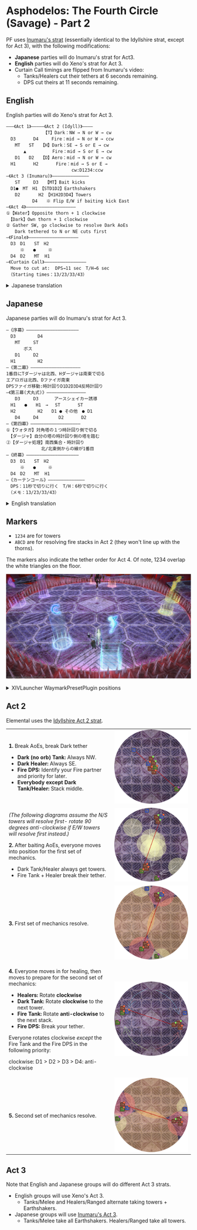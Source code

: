 # Asphodelos: The Fourth Circle (Savage) - Part 2

PF uses [Inumaru's strat](https://www.youtube.com/watch?v=1sfnBHXf2nA) (essentially identical to the Idyllshire strat, except for Act 3), with the following modifications:

- **Japanese** parties will do Inumaru's strat for Act3.
- **English** parties will do Xeno's strat for Act 3.
- Curtain Call timings are flipped from Inumaru's video:
  - Tanks/Healers cut their tethers at 6 seconds remaining.
  - DPS cut theirs at 11 seconds remaining.

## English
English parties will do Xeno's strat for Act 3.
```text
―――《Act 1》―――――《Act 2 (Idyll)》――――
　　　　　　　　　【T】Dark：NW → N or W → cw
　D3　　　　D4　　　Fire：mid → N or W → ccw
　　MT　　ST　　【H】Dark：SE → S or E → cw
　　　　▲　　　　　　Fire：mid → S or E → cw
　　D1　　D2　　【D】Aero：mid → N or W → cw
　H1　　　　H2　　　　Fire：mid → S or E →
　　　　　　　　　　　　　　　cw:D1234:ccw
―《Act 3 (Inumaru)》――――――――――――――
　　ST　　　D3　　【MT】Bait kicks
　D1●　MT　H1　【STD1D2】Earthshakers
　　D2　　　  H2　【H1H2D3D4】Towers
　　　　　　D4　　※ Flip E/W if baiting kick East
―《Act 4》―――――――――――――――――――
①【Water】Opposite thorn + 1 clockwise
　【Dark】Own thorn + 1 clockwise
② Gather SW, go clockwise to resolve Dark AoEs
　　Dark tethered to N or NE cuts first
―《Finale》―――――――――――――――――――
　D3　D1　　ST　H2
　　  ※　　●　   ※
　D4　D2　　MT  H1
―《Curtain Call》――――――――――――――――
　Move to cut at:  DPS→11 sec　T/H→6 sec
　（Starting times：13/23/33/43）
```
<details>
<summary>Japanese translation</summary>

```text
  ―《序幕》――――――――――――――――――――
  　D3　　　　　D4
  　　MT　　　ST
  　　　　ボス
  　　D1　　　D2
  　H1　　　　　H2
  ―《第二幕》―――――――――――――――――――
  1番目にTダージャは北西、Hダージャは南東で切る
  エアロガは北西、Dファイガ南東
  DPSファイガ移動:時計回りD1D2D3D4反時計回り
  ―《第３幕 (ゼノおじ式)》――――――――――――――
  　　MT　　  D3　【ST, H2】キック誘導
  　ST　　●　　 H1【MTD1D2】シェイカー１回目
  　D1　　　　　H2【D3H1D4】シェイカー２回目
  　　D2　　　D4
  ―《第四幕》―――――――――――――――――――
  ①【ウォタガ】対角塔の１つ時計回り側で切る
  　【ダージャ】自分の塔の時計回り側の塔を踏む
  ②【ダージャ処理】南西集合・時計回り 
  　　　　　　　　北/北東側からの線が1番目
  ―《終幕》――――――――――――――――――――
  　D3　D1　　ST　H2
  　　  ※　　●　   ※
  　D4　D2　　MT  H1
  ―《カーテンコール》――――――――――――――
  　DPS：11秒で切りに行く　T/H：6秒で切りに行く
  　（メモ：13/23/33/43）
```
</details>

## Japanese

Japanese parties will do Inumaru's strat for Act 3.
```text
―《序幕》――――――――――――――――――――
　D3　　　　　D4
　　MT　　　ST
　　　　ボス
　　D1　　　D2
　H1　　　　　H2
―《第二幕》―――――――――――――――――――
1番目にTダージャは北西、Hダージャは南東で切る
エアロガは北西、Dファイガ南東
DPSファイガ移動:時計回りD1D2D3D4反時計回り
―《第三幕(犬丸式)》―――――――――――――――
　　D3　　　D3　 　　アースシェイカー誘導
　H1　　●　　H1　→ 　ST　　　　ST
　H2　　　　　H2　　D1 ● その他　● D1
　　D4　　　D4　　　　 D2　　　　D2
―《第四幕》―――――――――――――――――――
①【ウォタガ】対角塔の１つ時計回り側で切る
　【ダージャ】自分の塔の時計回り側の塔を踏む
②【ダージャ処理】南西集合・時計回り 
　　　　　　　　北/北東側からの線が1番目
―《終幕》――――――――――――――――――――
　D3　D1　　ST　H2
　　  ※　　●　   ※
　D4　D2　　MT  H1
―《カーテンコール》――――――――――――――
　DPS：11秒で切りに行く　T/H：6秒で切りに行く
　（メモ：13/23/33/43）
```
<details>
<summary>English translation</summary>

```text
  ―――《Act 1》―――――《Act 2 (Idyll)》――――
  　　　　　　　　　【T】Dark：NW → N or W → cw
  　D3　　　　D4　　　Fire：mid → N or W → ccw
  　　MT　　ST　　【H】Dark：SE → S or E → cw
  　　　　▲　　　　　　Fire：mid → S or E → cw
  　　D1　　D2　　【D】Aero：mid → N or W → cw
  　H1　　　　H2　　　　Fire：mid → S or E →
  　　　　　　　　　　　　　　　cw:D1234:ccw
  ―《Act 3 (Inumaru)》――――――――――――――
  　　ST　　　D3　　【MT】Bait kicks
  　D1●　MT　H1　【STD1D2】Earthshakers
  　　D2　　　  H2　【H1H2D3D4】Towers
  　　　　　　D4　　※ Flip E/W if baiting kick East
  ―《Act 4》―――――――――――――――――――
  ①【Water】Opposite thorn + 1 clockwise
  　【Dark】Own thorn + 1 clockwise
  ② Gather SW, go clockwise to resolve Dark AoEs
  　　Dark tethered to N or NE cuts first
  ―《Finale》―――――――――――――――――――
  　D3　D1　　ST　H2
  　　  ※　　●　   ※
  　D4　D2　　MT  H1
  ―《Curtain Call》――――――――――――――――
  　Move to cut at:  DPS→11 sec　T/H→6 sec
  　（Starting times：13/23/33/43）
```
</details>

## Markers

- `1234` are for towers
- `ABCD` are for resolving fire stacks in Act 2 (they won't line up with the thorns).

The markers also indicate the tether order for Act 4. Of note, 1234 overlap the white triangles on the floor.

![](images/markers.jpg)
<details>
<summary>XIVLauncher WaymarkPresetPlugin positions</summary>

```json
{"Name":"P4S-2","MapID":801,"A":{"X":105.0,"Y":0.0,"Z":85.0,"ID":0,"Active":true},"B":{"X":115.0,"Y":0.0,"Z":105.0,"ID":1,"Active":true},"C":{"X":95.0,"Y":0.0,"Z":115.0,"ID":2,"Active":true},"D":{"X":85.0,"Y":0.0,"Z":95.0,"ID":3,"Active":true},"One":{"X":98.5,"Y":0.0,"Z":81.5,"ID":4,"Active":true},"Two":{"X":118.5,"Y":0.0,"Z":98.5,"ID":5,"Active":true},"Three":{"X":101.5,"Y":0.0,"Z":118.5,"ID":6,"Active":true},"Four":{"X":81.5,"Y":0.0,"Z":101.5,"ID":7,"Active":true}}
```
</details>

## Act 2

Elemental uses the [Idyllshire Act 2 strat](https://youtu.be/1sfnBHXf2nA?t=278).

<table>
  <tr>
    <td><p><b>1.</b> Break AoEs, break Dark tether</p><ul><li><b>Dark (no orb) Tank:</b> Always NW.</li><li><b>Dark Healer:</b> Always SE.</li><li><b>Fire DPS:</b> Identify your Fire partner and priority for later.</li><li><b>Everybody except Dark Tank/Healer:</b> Stack middle.</li></ul></td>
	<td><img src="images/act_2_01.jpg"></td>
  </tr>
  <tr>
    <td><p><em>(The following diagrams assume the N/S towers will resolve first- rotate 90 degrees anti-clockwise if E/W towers will resolve first instead.)</em></p><b>2.</b> After baiting AoEs, everyone moves into position for the first set of mechanics.</p><ul><li>Dark Tank/Healer always get towers.</li><li>Fire Tank + Healer break their tether.</li></ul></td>
	<td><img src="images/act_2_02.jpg"></td>
  </tr>
  <tr>
    <td><p><b>3.</b> First set of mechanics resolve.</td>
	<td><img src="images/act_2_03.jpg"></td>
  </tr>
  <tr>
    <td><p><b>4.</b> Everyone moves in for healing, then moves to prepare for the second set of mechanics:</p><ul><li><b>Healers:</b> Rotate <b>clockwise</b></li><li><b>Dark Tank:</b> Rotate <b>clockwise</b> to the next tower.</li><li><b>Fire Tank:</b> Rotate <b>anti-clockwise</b> to the next stack.</li><li><b>Fire DPS:</b> Break your tether.</li></ul><p>Everyone rotates clockwise <em>except</em> the Fire Tank and the Fire DPS in the following priority:</p><p>clockwise: D1 > D2 > D3 > D4: anti-clockwise</p></td>
	<td><img src="images/act_2_04.jpg"></td>
  </tr>
  <tr>
    <td><p><b>5.</b> Second set of mechanics resolve.</td>
	<td><img src="images/act_2_05.jpg"></td>
  </tr>
</table>


## Act 3

Note that English and Japanese groups will do different Act 3 strats.

- English groups will use Xeno's Act 3.
  - Tanks/Melee and Healers/Ranged alternate taking towers + Earthshakers.
- Japanese groups will use [Inumaru's Act 3](https://youtu.be/1sfnBHXf2nA?t=627).
  - Tanks/Melee take all Earthshakers. Healers/Ranged take all towers.
